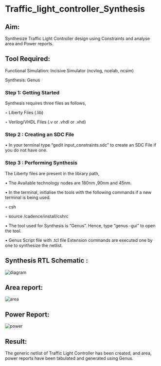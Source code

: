# Traffic_light_controller_Synthesis

## Aim:

Synthesize Traffic Light Controller design using Constraints and analyse area and Power reports.

## Tool Required:

Functional Simulation: Incisive Simulator (ncvlog, ncelab, ncsim)

Synthesis: Genus

### Step 1: Getting Started

Synthesis requires three files as follows,

◦ Liberty Files (.lib)

◦ Verilog/VHDL Files (.v or .vhdl or .vhd)

### Step 2 : Creating an SDC File

•	In your terminal type “gedit input_constraints.sdc” to create an SDC File if you do not have one.

### Step 3 : Performing Synthesis

The Liberty files are present in the library path,

• The Available technology nodes are 180nm ,90nm and 45nm.

• In the terminal, initialise the tools with the following commands if a new terminal is being used.

◦ csh

◦ source /cadence/install/cshrc

• The tool used for Synthesis is “Genus”. Hence, type “genus -gui” to open the tool.

• Genus Script file with .tcl file Extension commands are executed one by one to synthesize the netlist.

## Synthesis RTL Schematic :
![diagram](https://github.com/user-attachments/assets/52e352ea-e4d2-4b4e-b619-b844198a01ba)

## Area report:
![area](https://github.com/user-attachments/assets/53fdc624-c008-40e7-89d7-e3cd087aa29a)

## Power Report:
![power](https://github.com/user-attachments/assets/9ecc9c8f-5f64-492e-a958-46733695fc78)

## Result:

The generic netlist of Traffic Light Controller has been created, and area, power reports have been tabulated and generated using Genus.

